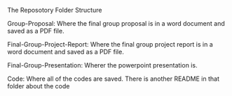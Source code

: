 The Reposotory Folder Structure

Group-Proposal:             Where the final group proposal is in a word document and saved as a PDF file. 

Final-Group-Project-Report: Where the final group project report is in a word document and saved as a PDF file.

Final-Group-Presentation:   Wherer the powerpoint presentation is. 

Code:                       Where all of the codes are saved. There is another README in that folder about the code
